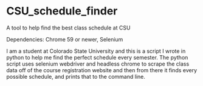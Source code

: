 # CSU_schedule_finder
A tool to help find the best class schedule at CSU

Dependencies: 
Chrome 59 or newer, 
Selenium

I am a student at Colorado State University and this is a script I wrote in python to help me find the perfect schedule every semester. The python script uses selenium webdriver and headless chrome to scrape the class data off of the course registration website and then from there it finds every possible schedule, and prints that to the command line.
